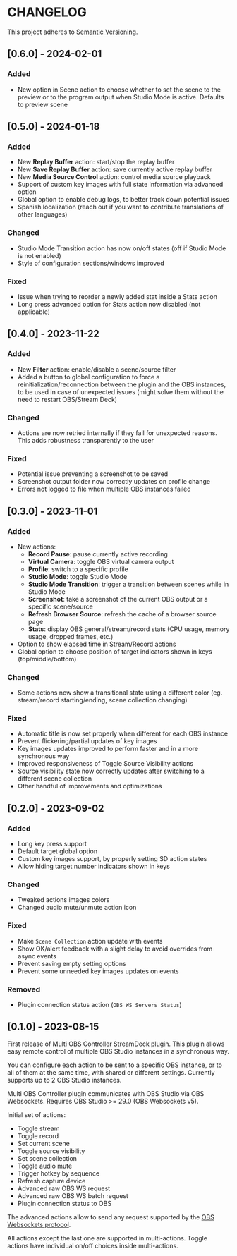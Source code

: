 # CHANGELOG

This project adheres to [Semantic Versioning](https://semver.org/spec/v2.0.0.html).

## [0.6.0] - 2024-02-01

### Added

-   New option in Scene action to choose whether to set the scene to the preview or to the program output when Studio Mode is active. Defaults to preview scene

## [0.5.0] - 2024-01-18

### Added

-   New **Replay Buffer** action: start/stop the replay buffer
-   New **Save Replay Buffer** action: save currently active replay buffer
-   New **Media Source Control** action: control media source playback
-   Support of custom key images with full state information via advanced option
-   Global option to enable debug logs, to better track down potential issues
-   Spanish localization (reach out if you want to contribute translations of other languages)

### Changed

-   Studio Mode Transition action has now on/off states (off if Studio Mode is not enabled)
-   Style of configuration sections/windows improved

### Fixed

-   Issue when trying to reorder a newly added stat inside a Stats action
-   Long press advanced option for Stats action now disabled (not applicable)

## [0.4.0] - 2023-11-22

### Added

-   New **Filter** action: enable/disable a scene/source filter
-   Added a button to global configuration to force a reinitialization/reconnection between the plugin and the OBS instances, to be used in case of unexpected issues (might solve them without the need to restart OBS/Stream Deck)

### Changed

-   Actions are now retried internally if they fail for unexpected reasons. This adds robustness transparently to the user

### Fixed

-   Potential issue preventing a screenshot to be saved
-   Screenshot output folder now correctly updates on profile change
-   Errors not logged to file when multiple OBS instances failed

## [0.3.0] - 2023-11-01

### Added

-   New actions:
    -   **Record Pause**: pause currently active recording
    -   **Virtual Camera**: toggle OBS virtual camera output
    -   **Profile**: switch to a specific profile
    -   **Studio Mode**: toggle Studio Mode
    -   **Studio Mode Transition**: trigger a transition between scenes while in Studio Mode
    -   **Screenshot**: take a screenshot of the current OBS output or a specific scene/source
    -   **Refresh Browser Source**: refresh the cache of a browser source page
    -   **Stats**: display OBS general/stream/record stats (CPU usage, memory usage, dropped frames, etc.)
-   Option to show elapsed time in Stream/Record actions
-   Global option to choose position of target indicators shown in keys (top/middle/bottom)

### Changed

-   Some actions now show a transitional state using a different color (eg. stream/record starting/ending, scene collection changing)

### Fixed

-   Automatic title is now set properly when different for each OBS instance
-   Prevent flickering/partial updates of key images
-   Key images updates improved to perform faster and in a more synchronous way
-   Improved responsiveness of Toggle Source Visibility actions
-   Source visibility state now correctly updates after switching to a different scene collection
-   Other handful of improvements and optimizations

## [0.2.0] - 2023-09-02

### Added

-   Long key press support
-   Default target global option
-   Custom key images support, by properly setting SD action states
-   Allow hiding target number indicators shown in keys

### Changed

-   Tweaked actions images colors
-   Changed audio mute/unmute action icon

### Fixed

-   Make `Scene Collection` action update with events
-   Show OK/alert feedback with a slight delay to avoid overrides from async events
-   Prevent saving empty setting options
-   Prevent some unneeded key images updates on events

### Removed

-   Plugin connection status action (`OBS WS Servers Status`)

## [0.1.0] - 2023-08-15

First release of Multi OBS Controller StreamDeck plugin. This plugin allows easy remote control of multiple OBS Studio instances in a synchronous way.

You can configure each action to be sent to a specific OBS instance, or to all of them at the same time, with shared or different settings. Currently supports up to 2 OBS Studio instances.

Multi OBS Controller plugin communicates with OBS Studio via OBS Websockets. Requires OBS Studio >= 29.0 (OBS Websockets v5).

Initial set of actions:

-   Toggle stream
-   Toggle record
-   Set current scene
-   Toggle source visibility
-   Set scene collection
-   Toggle audio mute
-   Trigger hotkey by sequence
-   Refresh capture device
-   Advanced raw OBS WS request
-   Advanced raw OBS WS batch request
-   Plugin connection status to OBS

The advanced actions allow to send any request supported by the [OBS Websockets protocol](https://github.com/obsproject/obs-websocket/blob/master/docs/generated/protocol.md#requests).

All actions except the last one are supported in multi-actions. Toggle actions have individual on/off choices inside multi-actions.
